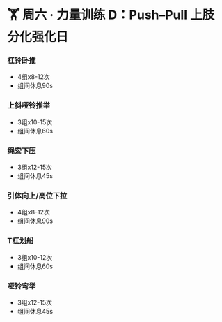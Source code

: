 # 🏋️ 周六 · 力量训练 D：Push–Pull 上肢分化强化日

### 杠铃卧推
- 4组x8-12次
- 组间休息90s

### 上斜哑铃推举
- 3组x10-15次
- 组间休息60s

### 绳索下压
- 3组x12-15次
- 组间休息45s

### 引体向上/高位下拉
- 4组x8-12次
- 组间休息90s

### T杠划船
- 3组x10-12次
- 组间休息60s

### 哑铃弯举
- 3组x12-15次
- 组间休息45s
